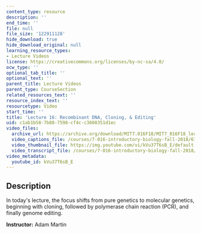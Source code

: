 ```yaml
---
content_type: resource
description: ''
end_time: ''
file: null
file_size: '122911128'
hide_download: true
hide_download_original: null
learning_resource_types:
- Lecture Videos
license: https://creativecommons.org/licenses/by-nc-sa/4.0/
ocw_type: ''
optional_tab_title: ''
optional_text: ''
parent_title: Lecture Videos
parent_type: CourseSection
related_resources_text: ''
resource_index_text: ''
resourcetype: Video
start_time: ''
title: 'Lecture 16: Recombinant DNA, Cloning, & Editing'
uid: c1ab1b58-7b88-7598-cf4c-c3608351d1ec
video_files:
  archive_url: https://archive.org/download/MIT7.016F18/MIT7_016F18_lec16_300k.mp4
  video_captions_file: /courses/7-016-introductory-biology-fall-2018/670a2fb36bd75db3a054673dfa80ae91_kVu37T6sB_E.vtt
  video_thumbnail_file: https://img.youtube.com/vi/kVu37T6sB_E/default.jpg
  video_transcript_file: /courses/7-016-introductory-biology-fall-2018/d1c8b8de77b6f6d97f3fbba7e4a05940_kVu37T6sB_E.pdf
video_metadata:
  youtube_id: kVu37T6sB_E
---
```


Description
-----------

In today's lecture, the focus shifts from pure genetics to molecular genetics, beginning with cloning, followed by polymerase chain reaction (PCR), and finally genome editing.

**Instructor:** Adam Martin

